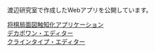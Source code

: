 渡辺研究室で作成したWebアプリを公開しています。

[将棋局面図触知化アプリケーション](https://t-watanabe-lab.github.io/shogi.html)  
[デカポワン・エディター](https://t-watanabe-lab.github.io/decapoint.html)  
[クラインタイプ・エディター](https://t-watanabe-lab.github.io/KleinType.html)  